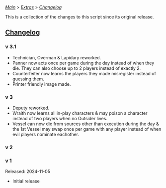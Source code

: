 [*Main*](https://github.com/PowerofMoll/Mining-Timing---A-fancreation-to-Blood-on-the-Clocktower/blob/main) > [_Extras_](https://github.com/PowerofMoll/Mining-Timing---A-fancreation-to-Blood-on-the-Clocktower/blob/main/Extras) > [_Changelog_](https://github.com/PowerofMoll/Mining-Timing---A-fancreation-to-Blood-on-the-Clocktower/blob/main/Extras/Changelog)

This is a collection of the changes to this script since its original release.

## [Changelog](https://github.com/PowerofMoll/Mining-Timing---A-fancreation-to-Blood-on-the-Clocktower/edit/main/Changelog/README.md)

### v 3.1
- Technician, Overman & Lapidary reworked.
- Panner now acts once per game during the day instead of when they die. They can also choose up to 2 players instead of exactly 2.
- Counterfeiter now learns the players they made misregister instead of guessing them.
- Printer friendly image made.

### v 3
- Deputy reworked.
- Wraith now learns all in-play characters & may poison a character instead of two players when no Outsider lives.
- Vessel can now die from sources other than execution during the day & the 1st Vessel may swap once per game with any player instead of when evil players nominate eachother.

### v 2

### v 1
Released: 2024-11-05
- Initial release


